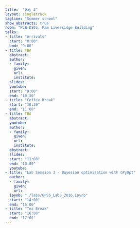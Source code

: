 ```yaml
---
title:  "Day 3"
layout: singletrack
tagline: "Summer school"
show_abstracts: true
room: "PLB-DS05, Pam Liversidge Building"
talks:
- title: "Arrivals"
  start: "8:00"
  end: "9:00"
- title: TBA
  abstract:
  author:
  - family:
    given:
    url: 
    institute: 
  slides: 
  youtube: 
  start: "9:00"
  end: "10:30"
- title: "Coffee Break"
  start: "10:30"
  end: "11:00"
- title: TBA
  abstract:
  youtube: 
  author: 
  - family:
    given:
    url: 
    institute: 
  abstract:
  slides: 
  start: "11:00"
  end: "13:00"
  youtube: 
- title: "Lab Session 3 - Bayesian optimization with GPyOpt"
  author: 
  - family: 
    given:
    url:
  ipynb: "./labs/GPSS_Lab3_2016.ipynb"
  start: "14:00"
  end: "16:00"
- title: "Tea Break"
  start: "16:00"
  end: "17:00"
---
```

